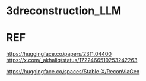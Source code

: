 # 3dreconstruction_LLM

# REF
https://huggingface.co/papers/2311.04400
https://x.com/_akhaliq/status/1722466519253242263


https://huggingface.co/spaces/Stable-X/ReconViaGen



